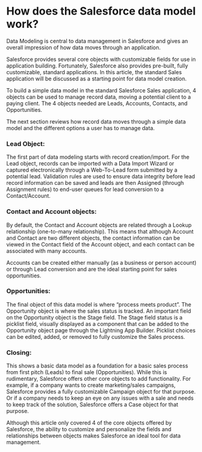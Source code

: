 How does the Salesforce data model work?
========================================

Data Modeling is central to data management in Salesforce and gives an overall impression of how data moves through an application.

Salesforce provides several core objects with customizable fields for use in application building. Fortunately, Salesforce also provides pre-built, fully customizable, standard applications. In this article, the standard Sales application will be discussed as a starting point for data model creation.

To build a simple data model in the standard Salesforce Sales application, 4 objects can be used to manage record data, moving a potential client to a paying client. The 4 objects needed are Leads, Accounts, Contacts, and Opportunities.

The next section reviews how record data moves through a simple data model and the different options a user has to manage data.

### Lead Object:

The first part of data modeling starts with record creation/import. For the Lead object, records can be imported with a Data Import Wizard or captured electronically through a Web-To-Lead form submitted by a potential lead. Validation rules are used to ensure data integrity before lead record information can be saved and leads are then Assigned (through Assignment rules) to end-user queues for lead conversion to a Contact/Account.

### Contact and Account objects:

By default, the Contact and Account objects are related through a Lookup relationship (one-to-many relationship). This means that although Account and Contact are two different objects, the contact information can be viewed in the Contact field of the Account object, and each contact can be associated with many accounts.

Accounts can be created either manually (as a business or person account) or through Lead conversion and are the ideal starting point for sales opportunities.

### Opportunities:

The final object of this data model is where “process meets product”. The Opportunity object is where the sales status is tracked. An important field on the Opportunity object is the Stage field. The Stage field status is a picklist field, visually displayed as a component that can be added to the Opportunity object page through the Lightning App Builder. Picklist choices can be edited, added, or removed to fully customize the Sales process.

### Closing:

This shows a basic data model as a foundation for a basic sales process from first pitch (Leads) to final sale (Opportunities). While this is rudimentary, Salesforce offers other core objects to add functionality. For example, if a company wants to create marketing/sales campaigns, Salesforce provides a fully customizable Campaign object for that purpose. Or if a company needs to keep an eye on any issues with a sale and needs to keep track of the solution, Salesforce offers a Case object for that purpose.

Although this article only covered 4 of the core objects offered by Salesforce, the ability to customize and personalize the fields and relationships between objects makes Salesforce an ideal tool for data management.
